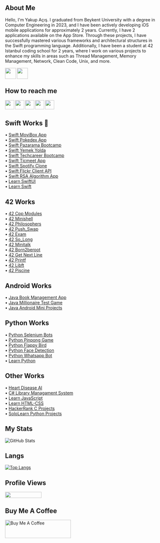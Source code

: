 ## About Me
Hello, I'm Yakup Açış. I graduated from Beykent University with a degree in Computer Engineering in 2023, and I have been actively developing iOS mobile applications for approximately 2 years. Currently, I have 2 applications available on the App Store. Through these projects, I have successfully mastered various frameworks and architectural structures in the Swift programming language. Additionally, I have been a student at 42 Istanbul coding school for 2 years, where I work on various projects to enhance my skills in areas such as Thread Management, Memory Management, Network, Clean Code, Unix, and more.

[<img width="36" src="https://is1-ssl.mzstatic.com/image/thumb/Purple116/v4/b2/d1/8f/b2d18f2c-42f6-9599-470f-638f55a82b36/AppIcon-0-0-1x_U007ephone-0-sRGB-85-220.png/460x0w.webp" align="left" />][sentensearch]
[<img width="36" src="https://is1-ssl.mzstatic.com/image/thumb/Purple116/v4/1d/09/83/1d098316-7720-7b50-a452-87d248cbce8c/AppIcon-0-0-1x_U007ephone-0-0-sRGB-85-220.png/460x0w.webp" align="left" />][hiword]

</br>
</br>

## How to reach me

[<img width="30" src="https://cdn0.iconfinder.com/data/icons/apple-apps/100/Apple_Mail-512.png" align="left" />][mail]
[<img width="30" src="https://upload.wikimedia.org/wikipedia/commons/thumb/e/e9/Linkedin_icon.svg/2048px-Linkedin_icon.svg.png" align="left" />][linkedin]
[<img width="30" src="https://upload.wikimedia.org/wikipedia/commons/thumb/e/e7/Instagram_logo_2016.svg/2048px-Instagram_logo_2016.svg.png" align="left" />][instagram]
[<img width="30" src="https://cdn.icon-icons.com/icons2/3041/PNG/512/medium_logo_icon_189223.png" align="left" />][medium]
[<img width="30" src="https://www.apple.com/v/app-store/b/images/overview/icon_appstore__ev0z770zyxoy_large_2x.png" align="left" />][appstore]

[linkedin]:https://www.linkedin.com/in/yakupacs/
[instagram]:https://www.instagram.com/yakupacs/
[medium]:https://medium.com/@yakupacs
[appstore]:https://apps.apple.com/tr/developer/yakup-acis/id1671032278?l=tr
[mail]:mailto:ykpacs@gmail.com
[hiword]:https://apps.apple.com/tr/app/hiword/id6445995518
[sentensearch]:https://apps.apple.com/tr/app/sentence-search-english/id6474073167

<br/>
<br/>

## Swift Works 

• [Swift MoviBox App](https://github.com/Yakupacs/MoviBox) <br>
• [Swift Pokedex App](https://github.com/Yakupacs/PokedexApp) <br>
• [Swift Pazarama Bootcamp](https://github.com/Yakupacs/Pazarama-iOS-Bootcamp) <br>
• [Swift Yemek Yolda](https://github.com/Yakupacs/YemekYolda) <br>
• [Swift Techcareer Bootcamp](https://github.com/Yakupacs/Techcareer-iOS-Bootcamp) <br>
• [Swift Ticmeet App](https://github.com/Yakupacs/Ticmeet-App) <br>
• [Swift Spotify Clone](https://github.com/Yakupacs/Deafy-Music-App-Swift) <br>
• [Swift Flickr Client API](https://github.com/Yakupacs/Flickr-Client-API-Swift) <br>
• [Swift RSA Algorithm App](https://github.com/Yakupacs/RSA-Algorithm-App-Swift) <br>
• [Learn SwiftUI](https://github.com/Yakupacs/Learn-SwiftUI/tree/main) <br>
• [Learn Swift](https://github.com/Yakupacs/Learn-Swift) <br>

## 42 Works
• [42 Cpp Modules](https://github.com/Yakupacs/Ecole42_Cpp_Modules) <br>
• [42 Minishell](https://github.com/Yakupacs/Ecole42_Minishell) <br>
• [42 Philosophers](https://github.com/Yakupacs/42Ecole-Philosophers) <br>
• [42 Push_Swap](https://github.com/Yakupacs/42Ecole_Push_Swap) <br>
• [42 Exam](https://github.com/Yakupacs/42Exam) <br>
• [42 So_Long](https://github.com/Yakupacs/Ecole42_So_Long) <br>
• [42 Minitalk](https://github.com/Yakupacs/Ecole42_Minitalk) <br>
• [42 Born2beroot](https://github.com/Yakupacs/Ecole42_Born2beroot) <br>
• [42 Get Next Line](https://github.com/Yakupacs/Ecole42_Get_Next_Line) <br>
• [42 Printf](https://github.com/Yakupacs/Ecole42_Printf) <br>
• [42 Libft](https://github.com/Yakupacs/Libft) <br>
• [42 Piscine](https://github.com/Yakupacs/42-Piscine) <br>

## Android Works
• [Java Book Management App](https://github.com/Yakupacs/PDF-Book-Lister-App-Android)<br>
• [Java Millionaire Test Game](https://github.com/Yakupacs/Millionaire-Test-Android) <br>
• [Java Android Mini Projects](https://github.com/Yakupacs/Android-Projects) <br>

## Python Works
• [Python Selenium Bots](https://github.com/Yakupacs/Python-Bots) <br>
• [Python Pinpong Game](https://github.com/Yakupacs/Python-Pinpong-Game) <br>
• [Python Flappy Bird](https://github.com/Yakupacs/Python-Flappy-Bird) <br>
• [Python Face Detection](https://github.com/Yakupacs/Python-Face-Detection) <br>
• [Python Whatsapp Bot](https://github.com/Yakupacs/Python-Whatsapp-Bot) <br>
• [Learn Python](https://github.com/Yakupacs/Learn-Python) <br>

## Other Works
• [Heart Disease AI](https://github.com/Yakupacs/Heart-Disease-AI) <br>
• [C# Library Managament System](https://github.com/Yakupacs/CSharp-Library-Management-System) <br>
• [Learn JavaScript](https://github.com/Yakupacs/Learn-JavaScript) <br>
• [Learn HTML-CSS](https://github.com/Yakupacs/Learn-HTML-CSS) <br>
• [HackerRank C Projects](https://github.com/Yakupacs/HackerRank-C-Projects) <br> 
• [SoloLearn Python Projects](https://github.com/Yakupacs/SoloLearn-Python) <br>

## My Stats
![GitHub Stats](https://github-readme-stats.vercel.app/api?username=Yakupacs&theme=radical)

## Langs
[![Top Langs](https://github-readme-stats.vercel.app/api/top-langs/?username=yakupacs&langs_count=8&layout=compact&theme=radical)](https://github.com/anuraghazra/github-readme-stats)

## Profile Views
<p>
  <img width="120" height="20" src="https://komarev.com/ghpvc/?username=yakupacs&color=blue">
</p>

## Buy Me A Coffee
<a href="https://www.buymeacoffee.com/yakupacs" target="_blank"><img src="https://cdn.buymeacoffee.com/buttons/v2/default-yellow.png" alt="Buy Me A Coffee" style="height: 60px !important;width: 217px !important;" ></a>
